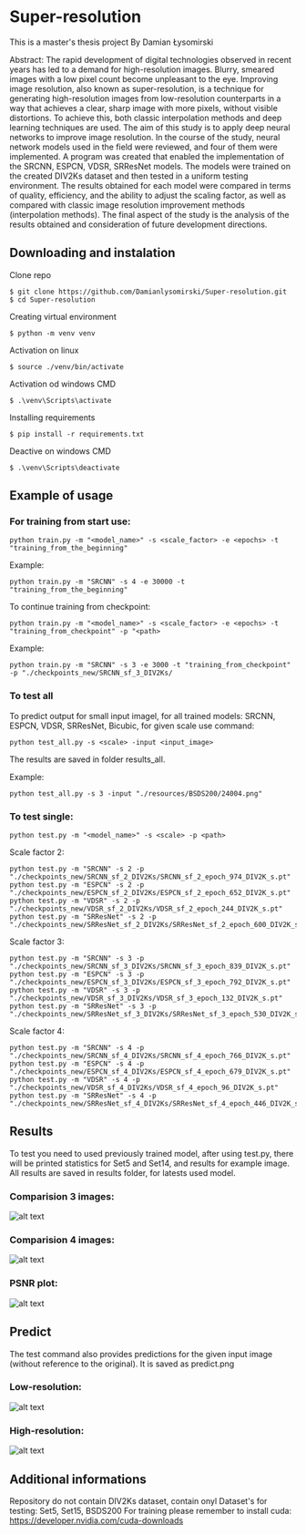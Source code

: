 # Super-resolution

This is a master's thesis project
By Damian Łysomirski

Abstract:
The rapid development of digital technologies observed in recent years has led to a demand for high-resolution images. Blurry, smeared images with a low pixel count become unpleasant to the eye. Improving image resolution, also known as super-resolution, is a technique for generating high-resolution images from low-resolution counterparts in a way that achieves a clear, sharp image with more pixels, without visible distortions. To achieve this, both classic interpolation methods and deep learning techniques are used. The aim of this study is to apply deep neural networks to improve image resolution. In the course of the study, neural network models used in the field were reviewed, and four of them were implemented. A program was created that enabled the implementation of the SRCNN, ESPCN, VDSR, SRResNet models. The models were trained on the created DIV2Ks dataset and then tested in a uniform testing environment. The results obtained for each model were compared in terms of quality, efficiency, and the ability to adjust the scaling factor, as well as compared with classic image resolution improvement methods (interpolation methods). The final aspect of the study is the analysis of the results obtained and consideration of future development directions.

## Downloading and instalation
Clone repo
```
$ git clone https://github.com/Damianlysomirski/Super-resolution.git
$ cd Super-resolution
```
Creating virtual environment
```
$ python -m venv venv 
```
Activation on linux
```
$ source ./venv/bin/activate
```
Activation od windows CMD
```
$ .\venv\Scripts\activate
```
Installing requirements
```
$ pip install -r requirements.txt
```
Deactive on windows CMD
```
$ .\venv\Scripts\deactivate
``` 

## Example of usage

### For training from start use:
``` 
python train.py -m "<model_name>" -s <scale_factor> -e <epochs> -t "training_from_the_beginning"
``` 
Example: 
``` 
python train.py -m "SRCNN" -s 4 -e 30000 -t "training_from_the_beginning"
``` 
To continue training from checkpoint:
``` 
python train.py -m "<model_name>" -s <scale_factor> -e <epochs> -t "training_from_checkpoint" -p "<path>
``` 
Example:
``` 
python train.py -m "SRCNN" -s 3 -e 3000 -t "training_from_checkpoint" -p "./checkpoints_new/SRCNN_sf_3_DIV2Ks/
```
### To test all
To predict output for small input imagel, for all trained models: SRCNN, ESPCN, VDSR, SRResNet, Bicubic, for given scale use command:

``` 
python test_all.py -s <scale> -input <input_image>
``` 

The results are saved in folder results_all.

Example:
``` 
python test_all.py -s 3 -input "./resources/BSDS200/24004.png"
```

### To test single:
``` 
python test.py -m "<model_name>" -s <scale> -p <path>
``` 

Scale factor 2:
``` 
python test.py -m "SRCNN" -s 2 -p "./checkpoints_new/SRCNN_sf_2_DIV2Ks/SRCNN_sf_2_epoch_974_DIV2K_s.pt"
python test.py -m "ESPCN" -s 2 -p "./checkpoints_new/ESPCN_sf_2_DIV2Ks/ESPCN_sf_2_epoch_652_DIV2K_s.pt"
python test.py -m "VDSR" -s 2 -p "./checkpoints_new/VDSR_sf_2_DIV2Ks/VDSR_sf_2_epoch_244_DIV2K_s.pt"
python test.py -m "SRResNet" -s 2 -p "./checkpoints_new/SRResNet_sf_2_DIV2Ks/SRResNet_sf_2_epoch_600_DIV2K_s.pt
``` 
Scale factor 3:
``` 
python test.py -m "SRCNN" -s 3 -p "./checkpoints_new/SRCNN_sf_3_DIV2Ks/SRCNN_sf_3_epoch_839_DIV2K_s.pt"
python test.py -m "ESPCN" -s 3 -p "./checkpoints_new/ESPCN_sf_3_DIV2Ks/ESPCN_sf_3_epoch_792_DIV2K_s.pt"
python test.py -m "VDSR" -s 3 -p "./checkpoints_new/VDSR_sf_3_DIV2Ks/VDSR_sf_3_epoch_132_DIV2K_s.pt"
python test.py -m "SRResNet" -s 3 -p "./checkpoints_new/SRResNet_sf_3_DIV2Ks/SRResNet_sf_3_epoch_530_DIV2K_s.pt"
``` 
Scale factor 4:
``` 
python test.py -m "SRCNN" -s 4 -p "./checkpoints_new/SRCNN_sf_4_DIV2Ks/SRCNN_sf_4_epoch_766_DIV2K_s.pt"
python test.py -m "ESPCN" -s 4 -p "./checkpoints_new/ESPCN_sf_4_DIV2Ks/ESPCN_sf_4_epoch_679_DIV2K_s.pt"
python test.py -m "VDSR" -s 4 -p "./checkpoints_new/VDSR_sf_4_DIV2Ks/VDSR_sf_4_epoch_96_DIV2K_s.pt"
python test.py -m "SRResNet" -s 4 -p "./checkpoints_new/SRResNet_sf_4_DIV2Ks/SRResNet_sf_4_epoch_446_DIV2K_s.pt"
``` 


## Results
To test you need to used previously trained model, after using test.py, 
there will be printed statistics for Set5 and Set14, and results for example image.
All results are saved in results folder, for latests used model.

### Comparision 3 images:
![alt text](./results/comparison_3_images.png)

### Comparision 4 images:
![alt text](./results/comparison_4_images.png)

### PSNR plot:
![alt text](./results/psnr_plot.png)

## Predict
The test command also provides predictions for the given input image (without reference to the original).
It is saved as predict.png

### Low-resolution:
![alt text](./resources/BSDS200/24004.png)

### High-resolution:
![alt text](predict.png)

## Additional informations
Repository do not contain DIV2Ks dataset, contain onyl Dataset's for testing: Set5, Set15, BSDS200
For training please remember to install cuda:
https://developer.nvidia.com/cuda-downloads 

